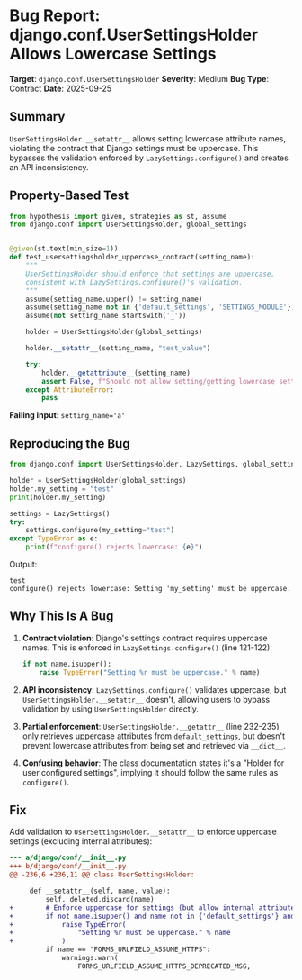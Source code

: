 # Bug Report: django.conf.UserSettingsHolder Allows Lowercase Settings

**Target**: `django.conf.UserSettingsHolder`
**Severity**: Medium
**Bug Type**: Contract
**Date**: 2025-09-25

## Summary

`UserSettingsHolder.__setattr__` allows setting lowercase attribute names, violating the contract that Django settings must be uppercase. This bypasses the validation enforced by `LazySettings.configure()` and creates an API inconsistency.

## Property-Based Test

```python
from hypothesis import given, strategies as st, assume
from django.conf import UserSettingsHolder, global_settings


@given(st.text(min_size=1))
def test_usersettingsholder_uppercase_contract(setting_name):
    """
    UserSettingsHolder should enforce that settings are uppercase,
    consistent with LazySettings.configure()'s validation.
    """
    assume(setting_name.upper() != setting_name)
    assume(setting_name not in {'default_settings', 'SETTINGS_MODULE'})
    assume(not setting_name.startswith('_'))

    holder = UserSettingsHolder(global_settings)

    holder.__setattr__(setting_name, "test_value")

    try:
        holder.__getattribute__(setting_name)
        assert False, f"Should not allow setting/getting lowercase setting {setting_name!r}"
    except AttributeError:
        pass
```

**Failing input**: `setting_name='a'`

## Reproducing the Bug

```python
from django.conf import UserSettingsHolder, LazySettings, global_settings

holder = UserSettingsHolder(global_settings)
holder.my_setting = "test"
print(holder.my_setting)

settings = LazySettings()
try:
    settings.configure(my_setting="test")
except TypeError as e:
    print(f"configure() rejects lowercase: {e}")
```

Output:
```
test
configure() rejects lowercase: Setting 'my_setting' must be uppercase.
```

## Why This Is A Bug

1. **Contract violation**: Django's settings contract requires uppercase names. This is enforced in `LazySettings.configure()` (line 121-122):
   ```python
   if not name.isupper():
       raise TypeError("Setting %r must be uppercase." % name)
   ```

2. **API inconsistency**: `LazySettings.configure()` validates uppercase, but `UserSettingsHolder.__setattr__` doesn't, allowing users to bypass validation by using `UserSettingsHolder` directly.

3. **Partial enforcement**: `UserSettingsHolder.__getattr__` (line 232-235) only retrieves uppercase attributes from `default_settings`, but doesn't prevent lowercase attributes from being set and retrieved via `__dict__`.

4. **Confusing behavior**: The class documentation states it's a "Holder for user configured settings", implying it should follow the same rules as `configure()`.

## Fix

Add validation to `UserSettingsHolder.__setattr__` to enforce uppercase settings (excluding internal attributes):

```diff
--- a/django/conf/__init__.py
+++ b/django/conf/__init__.py
@@ -236,6 +236,11 @@ class UserSettingsHolder:

     def __setattr__(self, name, value):
         self._deleted.discard(name)
+        # Enforce uppercase for settings (but allow internal attributes)
+        if not name.isupper() and name not in {'default_settings'} and not name.startswith('_'):
+            raise TypeError(
+                "Setting %r must be uppercase." % name
+            )
         if name == "FORMS_URLFIELD_ASSUME_HTTPS":
             warnings.warn(
                 FORMS_URLFIELD_ASSUME_HTTPS_DEPRECATED_MSG,
```